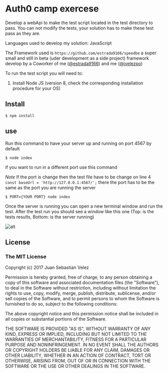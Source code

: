 # Auth0 camp exercese

Develop a webApi to make the test script located in the test directory to pass. You can not modify the tests, your solution has to make these test pass as they are.

Languages used to develop my solution: JavaScript

The Framework used is `https://github.com/estrada9166/speedbe` a super small and still in beta (uder development as a side project) framework develop by a Coworker of me ([@estrada9166](https://github.com/estrada9166)) and me ([@jvelezpo](https://github.com/jvelezpo))

To run the test script you will need to:

1. Install Node JS (version 8, check the corresponding installation procedure for your OS)

## Install
```shell
$ npm install
```

## use

Run this command to have your server up and running on port 4567 by default
```shell
$ node index
```

if you want to run in a different port use this command

*Note* If the port is change then the test file have to be change on line 4 `const baseUrl = 'http://127.0.0.1:4567/';` there the port has to be the same as the port you are running the server
```shell
$ PORT={YOUR PORT} node index
```



Once the server is running you can open a new terminal window and run the test.
After the test run you should see a window like this one (Top: is the tests results, Bottom: is the server running)

![alt](https://lh3.googleusercontent.com/JEHsyqTc-0bQ4rgJiPgBbC_BLDu6Cx1-BfsmBgIKqVRNQSDsq6pOB_2mroOKrE-kh0s75Z61RkoREIxjOt7PaRePUkWMINttMZQVwbN6wGQEZ6WuIIlQl6FoO7VFzwb_H2G5M3SAbGHXMqpykPfbfXoIoIKVWnlSza6THMcxwzQqNVKC7gA-zOsV4ISHveYSVwYEq1YP0JdQpme7wETdug1nuhRPrFkAfvYcwqMGF9nwJNy37im0LNDaIKIJR-azS_yEexWcKKzy7vM4wsZx1AQLBXD6o38h-uhdC6FUlA0LEr8F-BQB2TT1RtwF-hsoJ4w5N29iIFObPft5xb95gsut5J0G_FdeaeTNRNToNo5nwq7YW2a0k6RWOGR88ZhFzBb9jbHrcB1mkvCZBsPYT1rvcrPWvSHZezDjDlyOF4rpOgYxUtbD2gzpCyEU-Hy1igCLXeyNg50mJ1IxCcWPGbpWsoYihaUi_D7JDRXBrLFWrqkZo5NxCuT_vSc1SzxyLFvBYCeF1axmouGgTIwnLEp4BaavKtl7oCsHsDmGxEnT_l4TUJ_QXY6LpsQWuOTUgKQxg21UKYzaCuEeoh4xprlItwuZ5IOCVgAYsvB2iQ5SQHXc5ol0PHvIL0CQj7oXzP7NOcd6rMZhMaGmhXtzo41ANl5qWC3sFg=w1688-h1336-no)

## License
### The MIT License

Copyright (c) 2017 Juan Sebastian Velez

Permission is hereby granted, free of charge, to any person obtaining a copy
of this software and associated documentation files (the "Software"), to deal
in the Software without restriction, including without limitation the rights
to use, copy, modify, merge, publish, distribute, sublicense, and/or sell
copies of the Software, and to permit persons to whom the Software is
furnished to do so, subject to the following conditions:

The above copyright notice and this permission notice shall be included in
all copies or substantial portions of the Software.

THE SOFTWARE IS PROVIDED "AS IS", WITHOUT WARRANTY OF ANY KIND, EXPRESS OR
IMPLIED, INCLUDING BUT NOT LIMITED TO THE WARRANTIES OF MERCHANTABILITY,
FITNESS FOR A PARTICULAR PURPOSE AND NONINFRINGEMENT. IN NO EVENT SHALL THE
AUTHORS OR COPYRIGHT HOLDERS BE LIABLE FOR ANY CLAIM, DAMAGES OR OTHER
LIABILITY, WHETHER IN AN ACTION OF CONTRACT, TORT OR OTHERWISE, ARISING FROM,
OUT OF OR IN CONNECTION WITH THE SOFTWARE OR THE USE OR OTHER DEALINGS IN
THE SOFTWARE.
